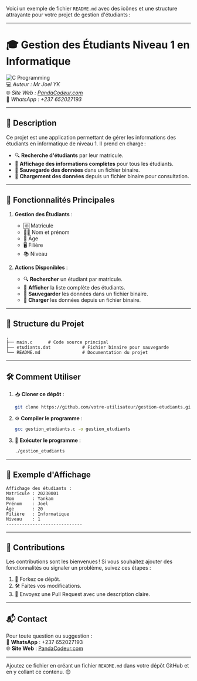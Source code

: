Voici un exemple de fichier `README.md` avec des icônes et une structure attrayante pour votre projet de gestion d'étudiants :

---

# 🎓 **Gestion des Étudiants Niveau 1 en Informatique**  

![C Programming](https://img.shields.io/badge/Language-C-blue?style=flat-square)  
💻 *Auteur : Mr Joel YK*  
🌐 *Site Web : [PandaCodeur.com](https://pandacodeur.com)*  
📱 *WhatsApp : +237 652027193*

---

## 📝 **Description**  
Ce projet est une application permettant de gérer les informations des étudiants en informatique de niveau 1. Il prend en charge :  

- 🔍 **Recherche d'étudiants** par leur matricule.  
- 📜 **Affichage des informations complètes** pour tous les étudiants.  
- 💾 **Sauvegarde des données** dans un fichier binaire.  
- 📂 **Chargement des données** depuis un fichier binaire pour consultation.  

---

## 🚀 **Fonctionnalités Principales**  

1. **Gestion des Étudiants** :
   - 🆔 Matricule
   - 🧑‍🎓 Nom et prénom
   - 📅 Âge
   - 🖥️ Filière
   - 📚 Niveau

2. **Actions Disponibles** :  
   - 🔍 **Rechercher** un étudiant par matricule.  
   - 📜 **Afficher** la liste complète des étudiants.  
   - 💾 **Sauvegarder** les données dans un fichier binaire.  
   - 📂 **Charger** les données depuis un fichier binaire.  

---

## 📂 **Structure du Projet**  

```
.
├── main.c      # Code source principal
├── etudiants.dat            # Fichier binaire pour sauvegarde
└── README.md                # Documentation du projet
```

---

## 🛠️ **Comment Utiliser**  

1. 📥 **Cloner ce dépôt** :  
   ```bash
   git clone https://github.com/votre-utilisateur/gestion-etudiants.git
   ```

2. ⚙️ **Compiler le programme** :  
   ```bash
   gcc gestion_etudiants.c -o gestion_etudiants
   ```

3. 🏃 **Exécuter le programme** :  
   ```bash
   ./gestion_etudiants
   ```

---

## 🌟 **Exemple d'Affichage**  

```
Affichage des étudiants :
Matricule : 20230001
Nom       : Yankam
Prénom    : Joel
Âge       : 20
Filière   : Informatique
Niveau    : 1
-----------------------------
```

---

## 🤝 **Contributions**  

Les contributions sont les bienvenues ! Si vous souhaitez ajouter des fonctionnalités ou signaler un problème, suivez ces étapes :  

1. 🍴 Forkez ce dépôt.  
2. 🛠️ Faites vos modifications.  
3. 🔄 Envoyez une Pull Request avec une description claire.

---

## 📬 **Contact**  

Pour toute question ou suggestion :  
📱 **WhatsApp** : +237 652027193  
🌐 **Site Web** : [PandaCodeur.com](https://pandacodeur.com)

---

Ajoutez ce fichier en créant un fichier `README.md` dans votre dépôt GitHub et en y collant ce contenu. 😊
